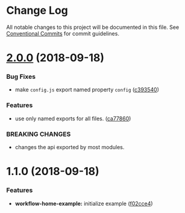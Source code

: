 # Change Log

All notable changes to this project will be documented in this file.
See [Conventional Commits](https://conventionalcommits.org) for commit guidelines.

<a name="2.0.0"></a>
# [2.0.0](https://github.com/havardh/workflow/compare/workflow-user-home@1.1.0...workflow-user-home@2.0.0) (2018-09-18)


### Bug Fixes

* make `config.js` export named property `config` ([c393540](https://github.com/havardh/workflow/commit/c393540))


### Features

* use only named exports for all files. ([ca77860](https://github.com/havardh/workflow/commit/ca77860))


### BREAKING CHANGES

* changes the api exported by most modules.





<a name="1.1.0"></a>
# 1.1.0 (2018-09-18)


### Features

* **workflow-home-example:** initialize example ([f02cce4](https://github.com/havardh/workflow/commit/f02cce4))
